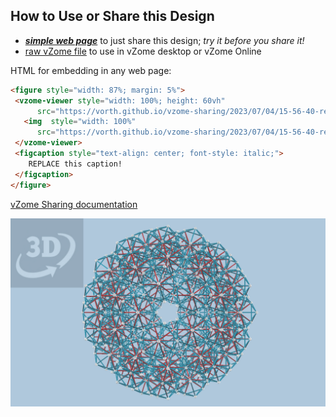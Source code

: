 
## How to Use or Share this Design

 - [***simple web page***](<https://vorth.github.io/vzome-sharing/2023/07/04/15-56-40-red-blue-icosas/>) to just share this design; *try it before you share it!*
 - [raw vZome file](<https://raw.githubusercontent.com/vorth/vzome-sharing/main/2023/07/04/15-56-40-red-blue-icosas/red-blue-icosas.vZome>) to use in vZome desktop or vZome Online
 
 HTML for embedding in any web page:
 ```html
<figure style="width: 87%; margin: 5%">
  <vzome-viewer style="width: 100%; height: 60vh"
       src="https://vorth.github.io/vzome-sharing/2023/07/04/15-56-40-red-blue-icosas/red-blue-icosas.vZome" >
    <img  style="width: 100%"
       src="https://vorth.github.io/vzome-sharing/2023/07/04/15-56-40-red-blue-icosas/red-blue-icosas.png" >
  </vzome-viewer>
  <figcaption style="text-align: center; font-style: italic;">
     REPLACE this caption!
  </figcaption>
</figure>
 ```

[vZome Sharing documentation](https://vzome.github.io/vzome/sharing.html#how-it-works)

![Image](<red-blue-icosas.png>)


